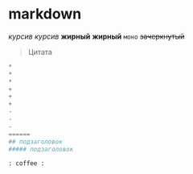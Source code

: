 # markdown
*курсив* _курсив_
**жирный** __жирный__
`моно`
~~зачеркнутый~~
>Цитата
```python
*
*
*
+
+
+
-
-
-
======
## подзаголовок
##### подзаголовок

: coffee :
